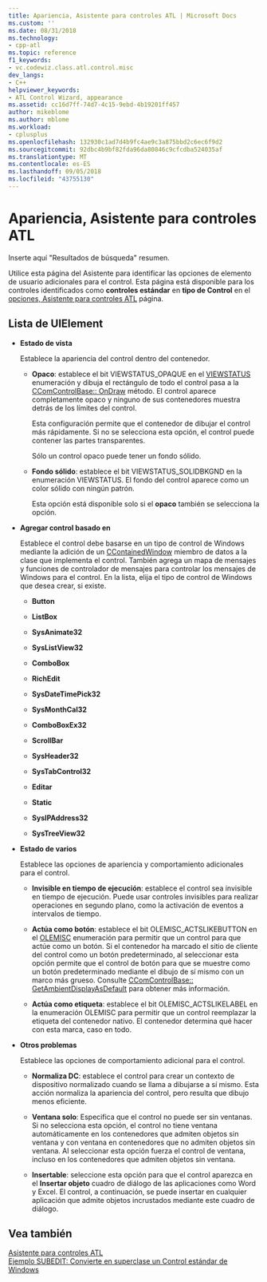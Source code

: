 ```yaml
---
title: Apariencia, Asistente para controles ATL | Microsoft Docs
ms.custom: ''
ms.date: 08/31/2018
ms.technology:
- cpp-atl
ms.topic: reference
f1_keywords:
- vc.codewiz.class.atl.control.misc
dev_langs:
- C++
helpviewer_keywords:
- ATL Control Wizard, appearance
ms.assetid: cc16d7ff-74d7-4c15-9ebd-4b19201ff457
author: mikeblome
ms.author: mblome
ms.workload:
- cplusplus
ms.openlocfilehash: 132930c1ad7d4b9fc4ae9c3a875bbd2c6ec6f9d2
ms.sourcegitcommit: 92dbc4b9bf82fda96da80846c9cfcdba524035af
ms.translationtype: MT
ms.contentlocale: es-ES
ms.lasthandoff: 09/05/2018
ms.locfileid: "43755130"
---
```

# <a name="appearance-atl-control-wizard"></a>Apariencia, Asistente para controles ATL

Inserte aquí "Resultados de búsqueda" resumen.

Utilice esta página del Asistente para identificar las opciones de elemento de usuario adicionales para el control. Esta página está disponible para los controles identificados como **controles estándar** en **tipo de Control** en el [opciones, Asistente para controles ATL](../../atl/reference/options-atl-control-wizard.md) página.

## <a name="uielement-list"></a>Lista de UIElement

- **Estado de vista**

   Establece la apariencia del control dentro del contenedor.

   - **Opaco**: establece el bit VIEWSTATUS_OPAQUE en el [VIEWSTATUS](/windows/desktop/api/ocidl/ne-ocidl-tagviewstatus) enumeración y dibuja el rectángulo de todo el control pasa a la [CComControlBase:: OnDraw](../../atl/reference/ccomcontrolbase-class.md#ondraw) método. El control aparece completamente opaco y ninguno de sus contenedores muestra detrás de los límites del control.

      Esta configuración permite que el contenedor de dibujar el control más rápidamente. Si no se selecciona esta opción, el control puede contener las partes transparentes.

      Sólo un control opaco puede tener un fondo sólido.

   - **Fondo sólido**: establece el bit VIEWSTATUS_SOLIDBKGND en la enumeración VIEWSTATUS. El fondo del control aparece como un color sólido con ningún patrón.

      Esta opción está disponible solo si el **opaco** también se selecciona la opción.

- **Agregar control basado en**

   Establece el control debe basarse en un tipo de control de Windows mediante la adición de un [CContainedWindow](ccontainedwindowt-class.md) miembro de datos a la clase que implementa el control. También agrega un mapa de mensajes y funciones de controlador de mensajes para controlar los mensajes de Windows para el control. En la lista, elija el tipo de control de Windows que desea crear, si existe.

   - **Button**

   - **ListBox**

   - **SysAnimate32**

   - **SysListView32**

   - **ComboBox**

   - **RichEdit**

   - **SysDateTimePick32**

   - **SysMonthCal32**

   - **ComboBoxEx32**

   - **ScrollBar**

   - **SysHeader32**

   - **SysTabControl32**

   - **Editar**

   - **Static**

   - **SysIPAddress32**

   - **SysTreeView32**

- **Estado de varios**

   Establece las opciones de apariencia y comportamiento adicionales para el control.

   - **Invisible en tiempo de ejecución**: establece el control sea invisible en tiempo de ejecución. Puede usar controles invisibles para realizar operaciones en segundo plano, como la activación de eventos a intervalos de tiempo.

   - **Actúa como botón**: establece el bit OLEMISC_ACTSLIKEBUTTON en el [OLEMISC](/windows/desktop/api/oleidl/ne-oleidl-tagolemisc) enumeración para permitir que un control para que actúe como un botón. Si el contenedor ha marcado el sitio de cliente del control como un botón predeterminado, al seleccionar esta opción permite que el control de botón para que se muestre como un botón predeterminado mediante el dibujo de sí mismo con un marco más grueso. Consulte [CComControlBase:: GetAmbientDisplayAsDefault](../../atl/reference/ccomcontrolbase-class.md#getambientdisplayasdefault) para obtener más información.

   - **Actúa como etiqueta**: establece el bit OLEMISC_ACTSLIKELABEL en la enumeración OLEMISC para permitir que un control reemplazar la etiqueta del contenedor nativo. El contenedor determina qué hacer con esta marca, caso en todo.

- **Otros problemas**

   Establece las opciones de comportamiento adicional para el control.

   - **Normaliza DC**: establece el control para crear un contexto de dispositivo normalizado cuando se llama a dibujarse a sí mismo. Esta acción normaliza la apariencia del control, pero resulta que dibujo menos eficiente.

   - **Ventana solo**: Especifica que el control no puede ser sin ventanas. Si no selecciona esta opción, el control no tiene ventana automáticamente en los contenedores que admiten objetos sin ventana y con ventana en contenedores que no admiten objetos sin ventana. Al seleccionar esta opción fuerza el control de ventana, incluso en los contenedores que admiten objetos sin ventana.

   - **Insertable**: seleccione esta opción para que el control aparezca en el **Insertar objeto** cuadro de diálogo de las aplicaciones como Word y Excel. El control, a continuación, se puede insertar en cualquier aplicación que admite objetos incrustados mediante este cuadro de diálogo.

## <a name="see-also"></a>Vea también

[Asistente para controles ATL](../../atl/reference/atl-control-wizard.md)<br/>
[Ejemplo SUBEDIT: Convierte en superclase un Control estándar de Windows](https://github.com/Microsoft/VCSamples/tree/master/VC2008Samples/ATL/Controls/SubEdit)

